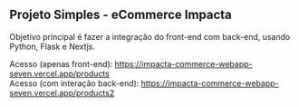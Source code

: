 ## Projeto Simples - eCommerce Impacta

Objetivo principal é fazer a integração do front-end com back-end, usando Python, Flask e Nextjs.

Acesso (apenas front-end): https://impacta-commerce-webapp-seven.vercel.app/products<br>
Acesso (com interação back-end): https://impacta-commerce-webapp-seven.vercel.app/products2
